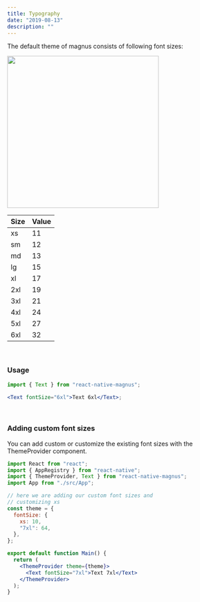 ```yaml
---
title: Typography
date: "2019-08-13"
description: ""
---
```


The default theme of magnus consists of following font sizes:

<img src="/images/docs/typography/1.png"  style="height: 350px; width: auto;" />

| Size | Value |
| ---- | ----- |
| xs   | 11    |
| sm   | 12    |
| md   | 13    |
| lg   | 15    |
| xl   | 17    |
| 2xl  | 19    |
| 3xl  | 21    |
| 4xl  | 24    |
| 5xl  | 27    |
| 6xl  | 32    |

<br>

### Usage

```jsx
import { Text } from "react-native-magnus";

<Text fontSize="6xl">Text 6xl</Text>;
```

<br>

### Adding custom font sizes

You can add custom or customize the existing font sizes with the ThemeProvider component.

```jsx
import React from "react";
import { AppRegistry } from "react-native";
import { ThemeProvider, Text } from "react-native-magnus";
import App from "./src/App";

// here we are adding our custom font sizes and
// customizing xs
const theme = {
  fontSize: {
    xs: 10,
    "7xl": 64,
  },
};

export default function Main() {
  return (
    <ThemeProvider theme={theme}>
      <Text fontSize="7xl">Text 7xl</Text>
    </ThemeProvider>
  );
}
```
